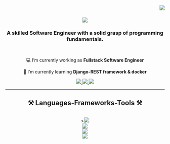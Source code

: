 <img align="right" src="https://visitor-badge.laobi.icu/badge?page_id=yashjain-99.yashjain-99" />

<h1 align="center">
    <img src="https://readme-typing-svg.herokuapp.com/?font=Righteous&size=35&center=true&vCenter=true&width=500&height=70&duration=4000&lines=Hi+There!+👋;+I'm+Yash+Jain!;" />
</h1>

<h3 align="center">A skilled Software Engineer with a solid grasp of programming fundamentals.</h3>

<br/>

<div align="center">
 
 💻 I’m currently working as **Fullstack Software Engineer**
 
 🌱 I’m currently learning **Django-REST framework & docker**

 </div>
 
<div align="center"> 
  <a href="mailto:yashj133.yj@gmail.com">
    <img src="https://img.shields.io/badge/Gmail-333333?style=for-the-badge&logo=gmail&logoColor=red" />
  </a>
  <a href="https://www.linkedin.com/in/yash-jain-80ba02196/" target="_blank">
    <img src="https://img.shields.io/badge/LinkedIn-0077B5?style=for-the-badge&logo=linkedin&logoColor=white" target="_blank" />
  </a>
  <a href="https://yash-jain-portfolio.vercel.app/" target="_blank">
     <img src="https://img.shields.io/badge/Portfolio-FF5722?style=for-the-badge&logo=todoist&logoColor=white" target="_blank" /> <!-- sqlite, safari, google-chrome are other good icon options -->
  </a>
</div>

 <hr/>
 
<h2 align="center">⚒️ Languages-Frameworks-Tools ⚒️</h2>
<br/>
<div align="center">
   ><img src="https://skillicons.dev/icons?i=javascript,typescript,nodejs,python" /><br>
    <img src="https://skillicons.dev/icons?i=react,nextjs,ember,tailwind,sass,graphql,html,css,git" /><br>
    <img src="https://skillicons.dev/icons?i=django,express" /><br>
    <img src="https://skillicons.dev/icons?i=mongodb,mysql" /><br>
</div>

<br/>

<!-- <div align="center">
<a href='https://ko-fi.com/V7V4RAK9C' target='_blank'><img height='64' style='border:0px;height:64px;' src='https://storage.ko-fi.com/cdn/kofi1.png?v=3' border='0' alt='Buy Me a Coffee at ko-fi.com' /></a>
</div>
<br/>
--!>
